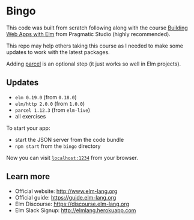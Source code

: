 # Bingo

This code was built from scratch following along with the course [Building Web Apps with Elm](https://pragmaticstudio.com/courses/elm) from Pragmatic Studio (highly recommended).

This repo may help others taking this course as I needed to make some updates to work with the latest packages.

Adding [parcel](https://parceljs.org/) is an optional step (it just works so well in Elm projects).

## Updates

- `elm 0.19.0` (from `0.18.0`)
- `elm/http 2.0.0` (from `1.0.0`)
- `parcel 1.12.3` (from `elm-live`)
- all exercises

To start your app:

- start the JSON server from the code bundle
- `npm start` from the `bingo` directory

Now you can visit [`localhost:1234`](http://localhost:1234) from your browser.

## Learn more

- Official website: http://www.elm-lang.org
- Official guide: https://guide.elm-lang.org
- Elm Discourse: https://discourse.elm-lang.org
- Elm Slack Signup: http://elmlang.herokuapp.com
